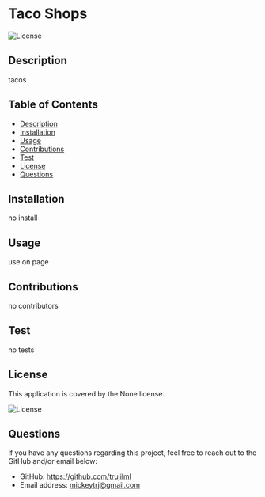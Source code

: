 
  # Taco Shops

  ![License](http://img.shields.io/badge/license-None-blue.svg)

  ## Description
  tacos

  ## Table of Contents
  - [Description](#Description)
  - [Installation](#Installation)
  - [Usage](#Usage)
  - [Contributions](#Contributions)
  - [Test](#Test)
  - [License](#License)
  - [Questions](#Questions)

  ## Installation
  no install

  ## Usage
  use on page

  ## Contributions
  no contributors

  ## Test
  no tests

  ## License
  This application is covered by the None license.

  ![License](http://img.shields.io/badge/license-None-blue.svg)


  ## Questions
  If you have any questions regarding this project, feel free to reach out to the GitHub and/or email below:

  - GitHub: https://github.com/trujilml
  - Email address: mickeytrj@gmail.com

